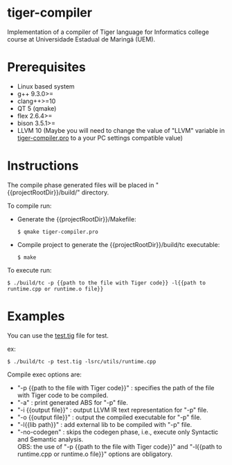 # tiger-compiler
Implementation of a compiler of Tiger language for Informatics college course at Universidade Estadual de Maringá (UEM).

# Prerequisites
- Linux based system
- g++ 9.3.0>=
- clang++>=10
- QT 5 (qmake)
- flex 2.6.4>=
- bison 3.5.1>=
- LLVM 10 (Maybe you will need to change the value of "LLVM" variable in [tiger-compiler.pro](./tiger-compiler.pro) to a your PC settings compatible value)

# Instructions
The compile phase generated files will be placed in "{{projectRootDir}}/build/" directory.

To compile run:  
- Generate the {{projectRootDir}}/Makefile:
    ```shell
    $ qmake tiger-compiler.pro
    ```
- Compile project to generate the {{projectRootDir}}/build/tc executable:
    ```shell
    $ make
    ```

To execute run:  
```shell
$ ./build/tc -p {{path to the file with Tiger code}} -l{{path to runtime.cpp or runtime.o file}}
```

# Examples
You can use the [test.tig](./test.tig) file for test.

ex:  
```shell
$ ./build/tc -p test.tig -lsrc/utils/runtime.cpp
```   

Compile exec options are:  
 - "-p {{path to the file with Tiger code}}" : specifies the path of the file with Tiger code to be compiled.
 - "-a" : print generated ABS for "-p" file.
 - "-i {{output file}}" : output LLVM IR text representation for "-p" file.
 - "-o {{output file}}" : output the compiled executable for "-p" file.
 - "-l{{lib path}}" : add external lib to be compiled with "-p" file.
 - "-no-codegen" : skips the codegen phase, i.e., execute only Syntactic and Semantic analysis.  
OBS: the use of "-p {{path to the file with Tiger code}}" and "-l{{path to runtime.cpp or runtime.o file}}" options are obligatory.
